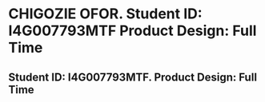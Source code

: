 <H1> CHIGOZIE OFOR. Student ID: I4G007793MTF Product Design: Full Time </H1>
<H2> Student ID: I4G007793MTF. Product Design: Full Time </H2>
